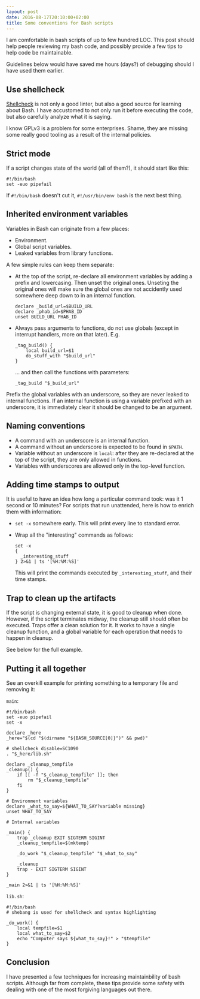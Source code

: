 ```yaml
---
layout: post
date: 2016-08-17T20:10:00+02:00
title: Some conventions for Bash scripts
---
```


I am comfortable in bash scripts of up to few hundred LOC. This post should
help people reviewing my bash code, and possibly provide a few tips to help
code be maintainable.

Guidelines below would have saved me hours (days?) of debugging should I have
used them earlier.

Use shellcheck
--------------
[Shellcheck][1] is not only a good linter, but also a good source for learning
about Bash. I have accustomed to not only run it before executing the code, but
also carefully analyze what it is saying.

I know GPLv3 is a problem for some enterprises. Shame, they are missing some
really good tooling as a result of the internal policies.

Strict mode
-----------
If a script changes state of the world (all of them?), it should start like
this:

    #!/bin/bash
    set -euo pipefail

If `#!/bin/bash` doesn't cut it, `#!/usr/bin/env bash` is the next best thing.

Inherited environment variables
-------------------------------

Variables in Bash can originate from a few places:

* Environment.
* Global script variables.
* Leaked variables from library functions.

A few simple rules can keep them separate:

* At the top of the script, re-declare all environment variables by adding a
  prefix and lowercasing. Then unset the original ones. Unseting the original
  ones will make sure the global ones are not accidently used somewhere deep
  down to in an internal function.

      declare _build_url=$BUILD_URL
      declare _phab_id=$PHAB_ID
      unset BUILD_URL PHAB_ID

* Always pass arguments to functions, do not use globals (except in interrupt
  handlers, more on that later). E.g.

      _tag_build() {
          local build_url=$1
          do_stuff_with "$build_url"
      }

  ... and then call the functions with parameters:

      _tag_build "$_build_url"

Prefix the global variables with an underscore, so they are never leaked to
internal functions. If an internal function is using a variable prefixed with
an underscore, it is immediately clear it should be changed to be an argument.

Naming conventions
------------------

* A command with an underscore is an internal function.
* A command without an underscore is expected to be found in `$PATH`.
* Variable without an underscore is `local`: after they are re-declared at the
  top of the script, they are only allowed in functions.
* Variables with underscores are allowed only in the top-level function.

Adding time stamps to output
----------------------------

It is useful to have an idea how long a particular command took: was it 1
second or 10 minutes? For scripts that run unattended, here is how to enrich
them with information:

* `set -x` somewhere early. This will print every line to standard error.
* Wrap all the "interesting" commands as follows:

      set -x
      {
        _interesting_stuff
      } 2>&1 | ts '[%H:%M:%S]'

  This will print the commands executed by `_interesting_stuff`, and their time
  stamps.

Trap to clean up the artifacts
------------------------------
If the script is changing external state, it is good to cleanup when done.
However, if the script terminates midway, the cleanup still should often be
executed. Traps offer a clean solution for it. It works to have a single
cleanup function, and a global variable for each operation that needs to happen
in cleanup.

See below for the full example.

Putting it all together
-----------------------

See an overkill example for printing something to a temporary file and removing
it:

`main`:

    #!/bin/bash
    set -euo pipefail
    set -x

    declare _here
    _here="$(cd "$(dirname "${BASH_SOURCE[0]}")" && pwd)"

    # shellcheck disable=SC1090
    . "$_here/lib.sh"

    declare _cleanup_tempfile
    _cleanup() {
        if [[ -f "$_cleanup_tempfile" ]]; then
            rm "$_cleanup_tempfile"
        fi
    }

    # Environment variables
    declare _what_to_say=${WHAT_TO_SAY?variable missing}
    unset WHAT_TO_SAY

    # Internal variables

    _main() {
        trap _cleanup EXIT SIGTERM SIGINT
        _cleanup_tempfile=$(mktemp)

        _do_work "$_cleanup_tempfile" "$_what_to_say"

        _cleanup
        trap - EXIT SIGTERM SIGINT
    }
    
    _main 2>&1 | ts '[%H:%M:%S]'

`lib.sh`:

    #!/bin/bash
    # shebang is used for shellcheck and syntax highlighting

    _do_work() {
        local tempfile=$1
        local what_to_say=$2
        echo "Computer says ${what_to_say}!" > "$tempfile"
    }

Conclusion
----------

I have presented a few techniques for increasing maintainbility of bash
scripts. Although far from complete, these tips provide some safety with
dealing with one of the most forgiving languages out there.

[1]: https://www.shellcheck.net/
